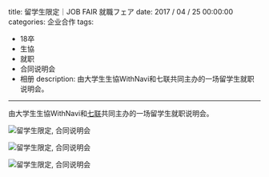 title: 留学生限定｜JOB FAIR 就職フェア
date: 2017 / 04 / 25 00:00:00
categories: 企业合作
tags:
- 18卒
- 生協
- 就职
- 合同说明会
- 相册
description: ‎‎‎由大学生生協WithNavi和七联共同主办的一场留学生就职说明会。 

---

‎‎由大学生生協WithNavi和[七联](http://qilian.jp)共同主办的一场留学生就职说明会。 

![留学生限定, 合同说明会](http://wx3.sinaimg.cn/mw690/a9a40e85gy1fgd9lv8e30j23402c0hdv.jpg)

![留学生限定, 合同说明会](http://wx3.sinaimg.cn/mw690/a9a40e85gy1fgd9ly88lpj23402c0u0z.jpg)

![留学生限定, 合同说明会](http://wx2.sinaimg.cn/mw690/a9a40e85gy1fgd9lyub5vj23402c0b2b.jpg)
